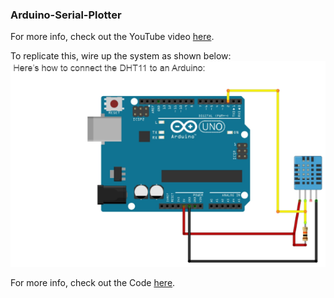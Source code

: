 ### Arduino-Serial-Plotter
For more info, check out the YouTube video [here](https://www.youtube.com/watch?v=1hsOpL8oi44).

To replicate this, wire up the system as shown below:
![system_diagram](https://github.com/okaisank/Arduino-Serial-Plotter/blob/87cd1984761ff474319233832bdef1a0c2310978/Arduino%20Serial%20Plotter/Capture1.PNG)

For more info, check out the Code [here](https://drive.google.com/file/d/1mYkV6zthf4NuF4ZkdyNrNikydrhF6q7J/view).
